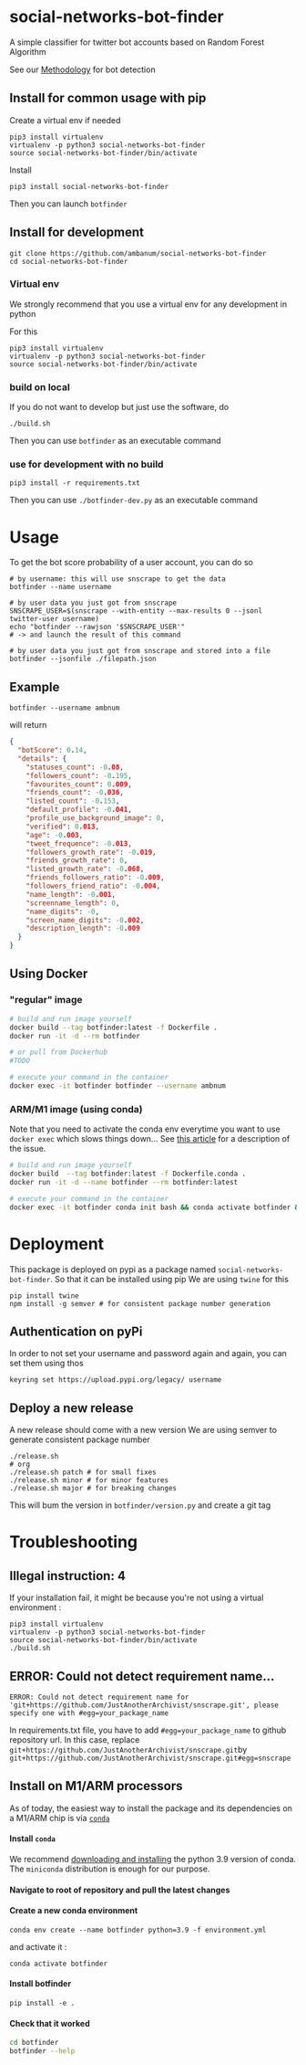 # social-networks-bot-finder

A simple classifier for twitter bot accounts based on Random Forest Algorithm

See our [Methodology](./explanation.md) for bot detection

## Install for common usage with pip

Create a virtual env if needed

```
pip3 install virtualenv
virtualenv -p python3 social-networks-bot-finder
source social-networks-bot-finder/bin/activate
```

Install

```
pip3 install social-networks-bot-finder
```

Then you can launch `botfinder`

## Install for development

```
git clone https://github.com/ambanum/social-networks-bot-finder
cd social-networks-bot-finder
```

### Virtual env

We strongly recommend that you use a virtual env for any development in python

For this

```
pip3 install virtualenv
virtualenv -p python3 social-networks-bot-finder
source social-networks-bot-finder/bin/activate
```

### build on local

If you do not want to develop but just use the software, do

```
./build.sh
```

Then you can use `botfinder` as an executable command

### use for development with no build

```
pip3 install -r requirements.txt
```

Then you can use `./botfinder-dev.py` as an executable command

# Usage

To get the bot score probability of a user account, you can do so

```
# by username: this will use snscrape to get the data
botfinder --name username

# by user data you just got from snscrape
SNSCRAPE_USER=$(snscrape --with-entity --max-results 0 --jsonl twitter-user username)
echo "botfinder --rawjson '$SNSCRAPE_USER'"
# -> and launch the result of this command

# by user data you just got from snscrape and stored into a file
botfinder --jsonfile ./filepath.json

```

## Example

```
botfinder --username ambnum
```

will return

```json
{
  "botScore": 0.14,
  "details": {
    "statuses_count": -0.08,
    "followers_count": -0.195,
    "favourites_count": 0.009,
    "friends_count": -0.036,
    "listed_count": -0.153,
    "default_profile": -0.041,
    "profile_use_background_image": 0,
    "verified": 0.013,
    "age": -0.003,
    "tweet_frequence": -0.013,
    "followers_growth_rate": -0.019,
    "friends_growth_rate": 0,
    "listed_growth_rate": -0.068,
    "friends_followers_ratio": -0.009,
    "followers_friend_ratio": -0.004,
    "name_length": -0.001,
    "screenname_length": 0,
    "name_digits": -0,
    "screen_name_digits": -0.002,
    "description_length": -0.009
  }
}
```

## Using Docker

### "regular" image

```sh
# build and run image yourself
docker build --tag botfinder:latest -f Dockerfile .
docker run -it -d --rm botfinder

# or pull from Dockerhub
#TODO

# execute your command in the container
docker exec -it botfinder botfinder --username ambnum
```

### ARM/M1 image (using conda)

Note that you need to activate the conda env everytime you want to use `docker exec` which slows things down... See [this article](https://pythonspeed.com/articles/activate-conda-dockerfile) for a description of the issue.

```sh
# build and run image yourself
docker build  --tag botfinder:latest -f Dockerfile.conda .
docker run -it -d --name botfinder --rm botfinder:latest

# execute your command in the container
docker exec -it botfinder conda init bash && conda activate botfinder && botfinder --username ambnum
```

# Deployment

This package is deployed on pypi as a package named `social-networks-bot-finder`. So that it can be installed using pip
We are using `twine` for this

```
pip install twine
npm install -g semver # for consistent package number generation
```

## Authentication on pyPi

In order to not set your username and password again and again, you can set them using thos

```
keyring set https://upload.pypi.org/legacy/ username
```

## Deploy a new release

A new release should come with a new version
We are using semver to generate consistent package number

```
./release.sh
# org
./release.sh patch # for small fixes
./release.sh minor # for minor features
./release.sh major # for breaking changes
```

This will bum the version in `botfinder/version.py` and create a git tag

# Troubleshooting

## Illegal instruction: 4

If your installation fail, it might be because you're not using a virtual environment :

```
pip3 install virtualenv
virtualenv -p python3 social-networks-bot-finder
source social-networks-bot-finder/bin/activate
./build.sh
```

## ERROR: Could not detect requirement name...

```
ERROR: Could not detect requirement name for 'git+https://github.com/JustAnotherArchivist/snscrape.git', please specify one with #egg=your_package_name
```
In requirements.txt file, you have to add `#egg=your_package_name` to github repository url.
In this case, replace `git+https://github.com/JustAnotherArchivist/snscrape.git`by `git+https://github.com/JustAnotherArchivist/snscrape.git#egg=snscrape`

## Install on M1/ARM processors

As of today, the easiest way to install the package and its dependencies on a M1/ARM chip is via [`conda`](https://conda.io/)

#### Install `conda`
We recommend [downloading and installing](https://docs.conda.io/en/latest/miniconda.html#installing) the python 3.9 version of conda. The `miniconda` distribution is enough for our purpose.

#### Navigate to root of repository and pull the latest changes

#### Create a new conda environment

`conda env create --name botfinder python=3.9 -f environment.yml`

and activate it :

`conda activate botfinder`

#### Install botfinder

`pip install -e .`

#### Check that it worked

```sh
cd botfinder
botfinder --help
```
